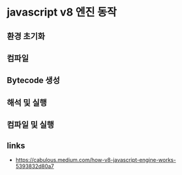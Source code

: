 # javascript v8 엔진 동작

## 환경 초기화

## 컴파일

## Bytecode 생성

## 해석 및 실행

## 컴파일 및 실행

## links

- <https://cabulous.medium.com/how-v8-javascript-engine-works-5393832d80a7>
